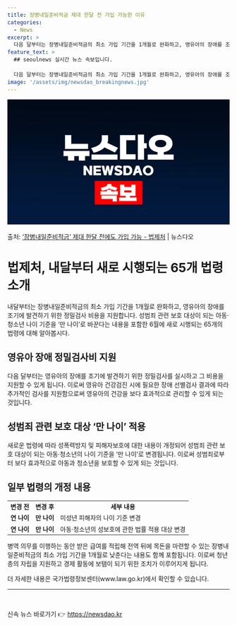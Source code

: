 ```yaml
---
title: 장병내일준비적금 제대 한달 전 가입 가능한 이유
categories:
  - News
excerpt: >
  다음 달부터는 장병내일준비적금의 최소 가입 기간을 1개월로 완화하고, 영유아의 장애를 조기에 발견하기 위한 …
feature_text: >
  ## seoulnews 실시간 뉴스 속보입니다.

  다음 달부터는 장병내일준비적금의 최소 가입 기간을 1개월로 완화하고, 영유아의 장애를 조기에 발견하기 위한 …
image: '/assets/img/newsdao_breakingnews.jpg'
---
```


![뉴스다오 속보](/assets/img/newsdao_breakingnews.jpg)

<p>출처: <a href="https://newsdao.kr/3947" rel="dofollow">‘장병내일준비적금’ 제대 한달 전에도 가입 가능 - 법제처</a> | 뉴스다오</p>

<h1>법제처, 내달부터 새로 시행되는 65개 법령 소개</h1>

<p data-ke-size="size16">내달부터는 장병내일준비적금의 최소 가입 기간을 1개월로 완화하고, 영유아의 장애를 조기에 발견하기 위한 정밀검사 비용을 지원합니다. 성범죄 관련 보호 대상이 되는 아동·청소년 나이 기준을 ‘만 나이’로 바꾼다는 내용을 포함한 6월에 새로 시행되는 65개의 법령에 대해 알아봅시다.</p>

<h2 data-ke-size="size26">영유아 장애 정밀검사비 지원</h2>
<p data-ke-size="size16">다음 달부터는 영유아의 장애를 조기에 발견하기 위한 정밀검사를 실시하고 그 비용을 지원할 수 있게 됩니다. 이로써 영유아 건강검진 시에 필요한 장애 선별검사 결과에 따라 추가적인 검사를 지원함으로써 영유아의 건강을 보다 효과적으로 관리할 수 있게 되는 것입니다.</p>

<h2 data-ke-size="size26">성범죄 관련 보호 대상 ‘만 나이’ 적용</h2>
<p data-ke-size="size16">새로운 법령에 따라 성폭력방지 및 피해자보호에 대한 내용이 개정되어 성범죄 관련 보호 대상이 되는 아동·청소년의 나이 기준을 ‘만 나이’로 변경됩니다. 이로써 성범죄로부터 보다 효과적으로 아동과 청소년을 보호할 수 있게 되는 것입니다.</p>

<h2 data-ke-size="size26">일부 법령의 개정 내용</h2>
<table>
	<tr>
		<td style="text-align: center; height: 17px;"><b>변경 전</b></td>
		<td style="text-align: center; height: 17px;"><b>변경 후</b></td>
		<td style="text-align: center; height: 17px;"><b>세부 내용</b></td>
	</tr>
	<tr>
		<td style="text-align: center; height: 17px;"><b>연 나이</b></td>
		<td style="text-align: center; height: 17px;"><b>만 나이</b></td>
		<td>미성년 피해자의 나이 기준 변경</td>
	</tr>
	<tr>
		<td style="text-align: center; height: 17px;"><b>연 나이</b></td>
		<td style="text-align: center; height: 17px;"><b>만 나이</b></td>
		<td>아동·청소년의 성보호에 관한 법률 적용 대상 변경</td>
	</tr>
</table>

<p data-ke-size="size16">병역 의무를 이행하는 동안 받은 급여를 적립해 전역 뒤에 목돈을 마련할 수 있는 장병내일준비적금의 최소 가입 기간을 1개월로 낮춘다는 내용도 함께 포함됩니다. 이로써 청년층의 자립을 지원하고 경제 활동에 보탬이 되기 위한 조치가 이루어지게 됩니다.</p>

<p data-ke-size="size16">더 자세한 내용은 국가법령정보센터(www.law.go.kr)에서 확인할 수 있습니다.</p>

<hr>

<p data-ke-size="size16">&nbsp;</p> 

신속 뉴스 바로가기 👉 <a href="https://newsdao.kr" rel="dofollow">https://newsdao.kr</a>


